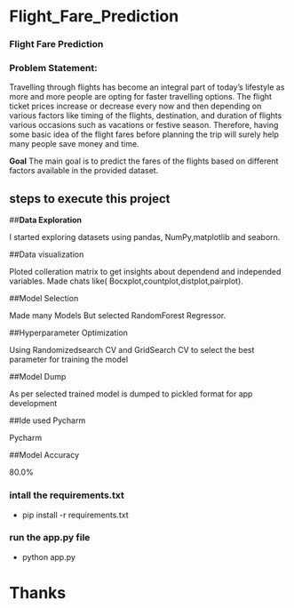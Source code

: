 # Flight_Fare_Prediction
### Flight Fare Prediction
### Problem Statement:
Travelling through flights has become an integral part of today’s lifestyle as more and more people are opting for faster travelling options. The flight ticket prices increase or decrease every now and then depending on various factors like timing of the flights, destination, and duration of flights various occasions such as vacations or festive season. Therefore, having some basic idea of the flight fares before planning the trip will surely help many people save money and time.

****Goal****
The main goal is to predict the fares of the flights based on different factors available in the provided dataset.

## steps to execute this project
##**Data Exploration**

I started exploring datasets using pandas, NumPy,matplotlib and seaborn.

##Data visualization

Ploted colleration matrix to get insights about dependend and independed variables. Made chats like( Bocxplot,countplot,distplot,pairplot).

##Model Selection

Made many Models But selected RandomForest Regressor.

##Hyperparameter Optimization

Using Randomizedsearch CV and GridSearch CV to select the best parameter for training the model

##Model Dump

As per selected trained model is dumped to pickled format for app development

##Ide used Pycharm

Pycharm

##Model Accuracy

80.0%

### intall the requirements.txt
- pip install -r requirements.txt

### run the app.py file
- python app.py


# Thanks 
